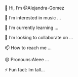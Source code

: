👋 Hi, I’m @Alejandra-Gomez

👀 I’m interested in music ...

🌱 I’m currently learning ...

💞️ I’m looking to collaborate on ...

📫 How to reach me ...

😄 Pronouns:Aleee ...

⚡ Fun fact: Im tall...
